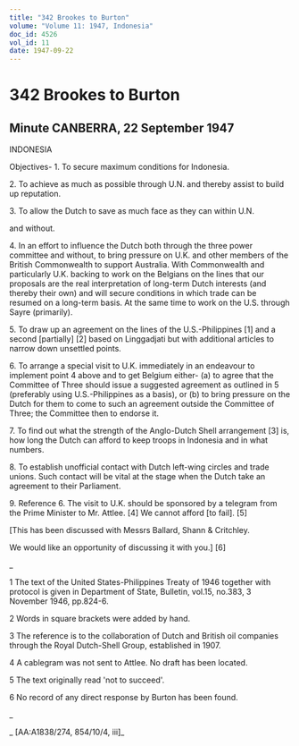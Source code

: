```yaml
---
title: "342 Brookes to Burton"
volume: "Volume 11: 1947, Indonesia"
doc_id: 4526
vol_id: 11
date: 1947-09-22
---
```


# 342 Brookes to Burton

## Minute CANBERRA, 22 September 1947

INDONESIA

Objectives- 1. To secure maximum conditions for Indonesia.

2\. To achieve as much as possible through U.N. and thereby assist to build up reputation.

3\. To allow the Dutch to save as much face as they can within U.N.

and without.

4\. In an effort to influence the Dutch both through the three power committee and without, to bring pressure on U.K. and other members of the British Commonwealth to support Australia. With Commonwealth and particularly U.K. backing to work on the Belgians on the lines that our proposals are the real interpretation of long-term Dutch interests (and thereby their own) and will secure conditions in which trade can be resumed on a long-term basis. At the same time to work on the U.S. through Sayre (primarily).

5\. To draw up an agreement on the lines of the U.S.-Philippines [1] and a second [partially] [2] based on Linggadjati but with additional articles to narrow down unsettled points.

6\. To arrange a special visit to U.K. immediately in an endeavour to implement point 4 above and to get Belgium either- (a) to agree that the Committee of Three should issue a suggested agreement as outlined in 5 (preferably using U.S.-Philippines as a basis), or (b) to bring pressure on the Dutch for them to come to such an agreement outside the Committee of Three; the Committee then to endorse it.

7\. To find out what the strength of the Anglo-Dutch Shell arrangement [3] is, how long the Dutch can afford to keep troops in Indonesia and in what numbers.

8\. To establish unofficial contact with Dutch left-wing circles and trade unions. Such contact will be vital at the stage when the Dutch take an agreement to their Parliament.

9\. Reference 6. The visit to U.K. should be sponsored by a telegram from the Prime Minister to Mr. Attlee. [4] We cannot afford [to fail]. [5]

[This has been discussed with Messrs Ballard, Shann &amp; Critchley.

We would like an opportunity of discussing it with you.] [6]

_

1 The text of the United States-Philippines Treaty of 1946 together with protocol is given in Department of State, Bulletin, vol.15, no.383, 3 November 1946, pp.824-6.

2 Words in square brackets were added by hand.

3 The reference is to the collaboration of Dutch and British oil companies through the Royal Dutch-Shell Group, established in 1907.

4 A cablegram was not sent to Attlee. No draft has been located.

5 The text originally read 'not to succeed'.

6 No record of any direct response by Burton has been found.

_

_ [AA:A1838/274, 854/10/4, iii]_
